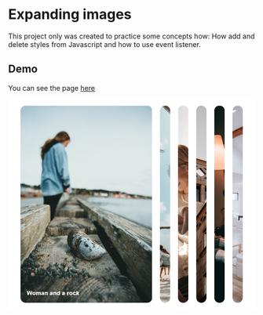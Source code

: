 # Expanding images

This project only was created to practice some concepts how: How add and delete styles from Javascript and how to use event listener.

## Demo

You can see the page [here](https://andresalvarezb.github.io/expanding-img/)

![img](/assets/expanding-img.png)
